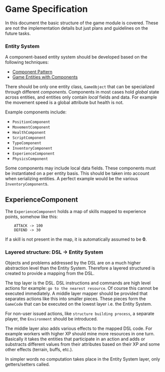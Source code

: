 # Game Specification

In this document the basic structure of the game module is covered. These are not the implementation details but just plans and guidelines on the future tasks.

### Entity System

A component-based entity system should be developed based on the following techniques:

  * [Component Pattern](http://gameprogrammingpatterns.com/component.html)
  * [Game Entities with Components](http://cowboyprogramming.com/2007/01/05/evolve-your-heirachy/)

There should be only one entity class, `GameObject` that can be specialized through different *components*. Components in most cases hold *global* state across entities, and entities only contain *local* fields and data. For example the movement speed is a global attribute but health is not. 

Example components include:

  * `PositionComponent`
  * `MovementComponent`
  * `HealthComponent`
  * `ScriptComponent`
  * `TypeComponent`
  * `InventoryComponent`
  * `ExperienceComponent`
  * `PhysicsComponent`

Some components may include local data fields. These components must be instantiated on a per entity basis. This should be taken into account when serializing entities. A perfect example would be the various `InventoryComponent`s.

## ExperienceComponent

The `ExperienceComponent` holds a map of skills mapped to experience points, somehow like this:

~~~~
    ATTACK -> 100
    DEFEND -> 30
~~~~ 

If a skill is not present in the map, it is automatically assumed to be **0**.

### Layered structure: DSL -> Entity System

Objects and problems addressed by the DSL are on a much higher abstraction level than the Entity System. Therefore a layered structured is created to provide a mapping from the DSL. 

The top layer is the DSL. DSL instructions and commands are high level actions for example: `go to the nearest resource`. Of course this cannot be executed immediately. A middle layer mapper should be provided that separates actions like this into smaller pieces. These pieces form the `GameCode` that can be executed on the lowest layer i.e. the Entity System. 

For non-user issued actions, like `structure building process`, a separate player, the `Environment` should be introduced.

The middle layer also adds various effects to the mapped DSL code. For example workers with higher XP should mine more resources in one turn. Basically it takes the entities that participate in an action and adds or substracts different values from their attributes based on their XP and some other effects (terrain, buffs, etc.).

In simpler words no computation takes place in the Entity System layer, only getters/setters called.